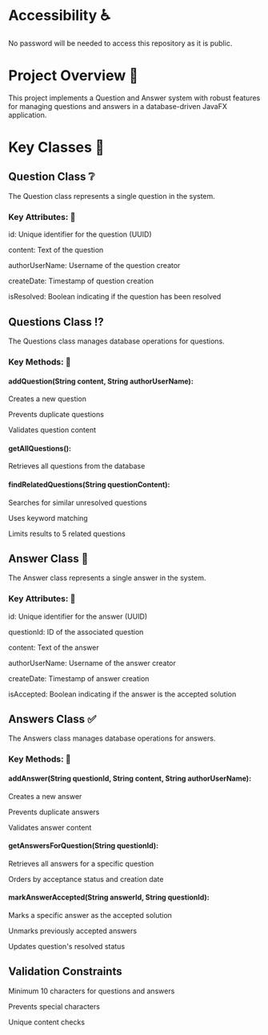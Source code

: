 # Accessibility ♿
No password will be needed to access this repository as it is public. 

# Project Overview 📂
This project implements a Question and Answer system with robust features for managing questions and answers in a database-driven JavaFX application.

# Key Classes 🔑

## Question Class ❔

The Question class represents a single question in the system.

### Key Attributes: 🔐

id: Unique identifier for the question (UUID)

content: Text of the question

authorUserName: Username of the question creator

createDate: Timestamp of question creation

isResolved: Boolean indicating if the question has been resolved

## Questions Class ⁉️

The Questions class manages database operations for questions.

### Key Methods: 🔐

#### addQuestion(String content, String authorUserName):

Creates a new question

Prevents duplicate questions

Validates question content


#### getAllQuestions(): 

Retrieves all questions from the database

#### findRelatedQuestions(String questionContent):

Searches for similar unresolved questions

Uses keyword matching

Limits results to 5 related questions

## Answer Class 🙋 

The Answer class represents a single answer in the system.

### Key Attributes: 🔐

id: Unique identifier for the answer (UUID)

questionId: ID of the associated question

content: Text of the answer

authorUserName: Username of the answer creator

createDate: Timestamp of answer creation

isAccepted: Boolean indicating if the answer is the accepted solution

## Answers Class ✅

The Answers class manages database operations for answers.

### Key Methods: 🔐

#### addAnswer(String questionId, String content, String authorUserName):

Creates a new answer

Prevents duplicate answers

Validates answer content


#### getAnswersForQuestion(String questionId):

Retrieves all answers for a specific question

Orders by acceptance status and creation date


#### markAnswerAccepted(String answerId, String questionId):

Marks a specific answer as the accepted solution

Unmarks previously accepted answers

Updates question's resolved status

## Validation Constraints

Minimum 10 characters for questions and answers

Prevents special characters

Unique content checks
